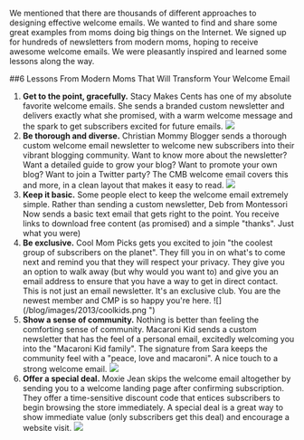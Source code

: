 We mentioned that there are thousands of different approaches to
designing effective welcome emails. We wanted to find and share some
great examples from moms doing big things on the Internet. We signed up
for hundreds of newsletters from modern moms, hoping to receive awesome
welcome emails. We were pleasantly inspired and learned some lessons
along the way.

##6 Lessons From Modern Moms That Will Transform Your Welcome Email

1.  **Get to the point, gracefully.** Stacy Makes Cents has one of my
    absolute favorite welcome emails. She sends a branded custom
    newsletter and delivers exactly what she promised, with a warm
    welcome message and the spark to get subscribers excited for future
    emails.
    ![](/blog/images/2013/stacey.png)
2.  **Be thorough and diverse.** Christian Mommy Blogger sends a
    thorough custom welcome email newsletter to welcome new subscribers
    into their vibrant blogging community. Want to know more about the
    newsletter? Want a detailed guide to grow your blog? Want to promote
    your own blog? Want to join a Twitter party? The CMB welcome email
    covers this and more, in a clean layout that makes it easy to read.
    ![](/blog/images/2013/cmbphoto1-557x1024.png )
3.  **Keep it basic.** Some people elect to keep the welcome email
    extremely simple. Rather than sending a custom newsletter, Deb from
    Montessori Now sends a basic text email that gets right to the
    point. You receive links to download free content (as promised) and
    a simple "thanks". Just what you were)
4.  **Be exclusive.** Cool Mom Picks gets you excited to join "the
    coolest group of subscribers on the planet". They fill you in on
    what's to come next and remind you that they will respect your
    privacy. They give you an option to walk away (but why would you
    want to) and give you an email address to ensure that you have a way
    to get in direct contact. This is not just an email newsletter. It's
    an exclusive club. You are the newest member and CMP is so happy
    you're here.
    ![](/blog/images/2013/coolkids.png ")
5.  **Show a sense of community.** Nothing is better than feeling the
    comforting sense of community. Macaroni Kid sends a custom
    newsletter that has the feel of a personal email, excitedly
    welcoming you into the "Macaroni Kid family". The signature from
    Sara keeps the community feel with a "peace, love and macaroni". A
    nice touch to a strong welcome email.
    ![](/blog/images/2013/macaronikid.png )
6.  **Offer a special deal.** Moxie Jean skips the welcome email
    altogether by sending you to a welcome landing page after confirming
    subscription. They offer a time-sensitive discount code that entices
    subscribers to begin browsing the store immediately. A special deal
    is a great way to show immediate value (only subscribers get this
    deal) and encourage a website
    visit.
    ![](/blog/images/2013/ecommercemom.png )